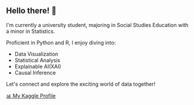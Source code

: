 ## Hello there! 👋 

I'm currently a university student, majoring in Social Studies Education with a minor in Statistics.

Proficient in Python and R, I enjoy diving into:
- Data Visualization
- Statistical Analysis
- Explainable AI(XAI)
- Causal Inference

Let's connect and explore the exciting world of data together!

[📊 My Kaggle Profile](https://www.kaggle.com/lucasdataartist)


<!--
**Jaehoon-Jang-data/Jaehoon-Jang-data** is a ✨ _special_ ✨ repository because its `README.md` (this file) appears on your GitHub profile.

Here are some ideas to get you started:

- 🔭 I’m currently working on ...
- 🌱 I’m currently learning ...
- 👯 I’m looking to collaborate on ...
- 🤔 I’m looking for help with ...
- 💬 Ask me about ...
- 📫 How to reach me: ...
- 😄 Pronouns: ...
- ⚡ Fun fact: ...
-->

